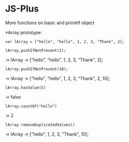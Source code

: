 # JS-Plus
More functions on basic and primitif object

*Array prototype:

```var lArray = ["hello", "hello", 1, 2, 3, "Thank", 2];```

```lArray.pushIfNotPresent(1);```

-> lArray -> ["hello", "hello", 1, 2, 3, "Thank", 2];

```lArray.pushIfNotPresent(10);```

-> lArray -> ["hello", "hello", 1, 2, 3, "Thank", 2, 10];

```lArray.hasValue(5)```

-> false

```lArray.countOf("hello")```

-> 2

```lArray.removeDuplicatedValues()```

-> lArray -> ["hello", 1, 2, 3, "Thank", 10];

